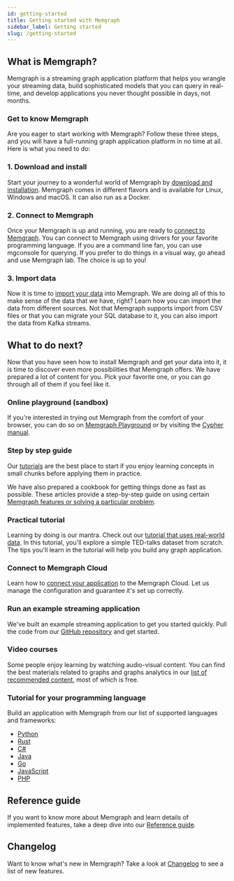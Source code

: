 ```yaml
---
id: getting-started
title: Getting started with Memgraph
sidebar_label: Getting started
slug: /getting-started
---
```


## What is Memgraph? 

Memgraph is a streaming graph application platform that helps you wrangle your
streaming data, build sophisticated models that you can query in real-time, and
develop applications you never thought possible in days, not months.

### Get to know Memgraph

Are you eager to start working with Memgraph? Follow  these three steps, and you
will have a full-running graph application platform in no time at all. Here is
what you need to do:


### 1. Download and install

Start your journey to a wonderful world of Memgraph by [download and
installation](/memgraph/installation). Memgraph comes in different flavors and
is available for Linux, Windows and macOS. It can also run as a Docker.

### 2. Connect to Memgraph

Once your Memgraph is up and running, you are ready to [connect to
Memgraph](/memgraph/connect-to-memgraph). You can connect to Memgraph using
drivers for your favorite programming language. If you are a command line fan,
you can use mgconsole for querying. If you prefer to do things in a visual way, go
ahead and use Memgraph lab. The choice is up to you!

### 3. Import data

Now it is time to [import your data](/memgraph/import-data) into Memgraph. We
are doing all of this to make sense of the data that we have, right? Learn how you
can import the data from different sources. Not that Memgraph supports import
from CSV files or that you can migrate your SQL database to it, you can also
import the data from Kafka streams.

## What to do next?

Now that you have seen how to install Memgraph and get your data into it,
it is time to discover even more possibilities that Memgraph offers. We have
prepared a lot of content for you. Pick your favorite one, or you can go through
all of them if you feel like it.

### Online playground (sandbox)

If you're interested in trying out Memgraph from the comfort of your browser,
you can do so on [Memgraph Playground](https://playground.memgraph.com/) or by
visiting the [Cypher manual](/cypher-manual).

### Step by step guide

Our [tutorials](/memgraph/tutorials) are the best place to start if you enjoy learning concepts in small chunks before applying them in practice.


We have also prepared a cookbook for getting things done as fast as possible.
These articles provide a step-by-step guide on using certain [Memgraph
features or solving a particular problem](/memgraph/database-functionalities).


### Practical tutorial

Learning by doing is our mantra. Check out our [tutorial that uses real-world
data](/memgraph/tutorials/analyzing-ted-talks). In this tutorial, you'll explore
a simple TED-talks dataset from scratch. The tips you'll learn in the tutorial
will help you build any graph application.

### Connect to Memgraph Cloud

Learn how to [connect your application](/connect-to-memgraph) to the Memgraph
Cloud. Let us manage the configuration and guarantee it's set up correctly.

### Run an example streaming application

We've built an example streaming application to get you started quickly. Pull
the code from our [GitHub
repository](https://github.com/memgraph/example-streaming-app) and get started.

### Video courses

Some people enjoy learning by watching audio-visual content. You can find the
best materials related to graphs and graphs analytics in our [list of
recommended
content](https://www.youtube.com/channel/UCZ3HOJvHGxtQ_JHxOselBYg/playlists),
most of which is free.

### Tutorial for your programming language
Build an application with Memgraph from our list of supported languages and
frameworks:
* [Python](/connect-to-memgraph/methods/building-applications/python.md)
* [Rust](/connect-to-memgraph/methods/building-applications/rust.md)
* [C#](/connect-to-memgraph/methods/building-applications/c-sharp.md)
* [Java](/connect-to-memgraph/methods/building-applications/java.md)
* [Go](/connect-to-memgraph/methods/building-applications/go.md)
* [JavaScript](/connect-to-memgraph/methods/building-applications/javascript.md)
* [PHP](/connect-to-memgraph/methods/building-applications/php.md)

## Reference guide

If you want to know more about Memgraph and learn details of implemented
features, take a deep dive into our [Reference guide](/memgraph/reference-guide).

## Changelog

Want to know what's new in Memgraph? Take a look at
[Changelog](/memgraph/changelog) to see a list of new features.